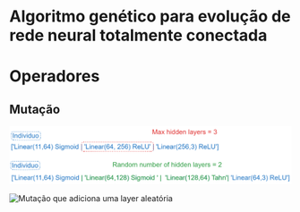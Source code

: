 # Algoritmo genético para evolução de rede neural totalmente conectada

# Operadores
## Mutação

![Mutação que troca uma layer por N layers aleatórias](Assets/Replace_n_layers.png)

![Mutação que adiciona uma layer aleatória](Assets/add_random_layer_layers.png)

